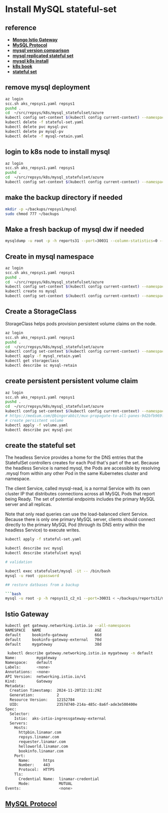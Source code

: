 # Install MySQL stateful-set

## reference

- **[Mongo Istio Gateway](https://istio.io/latest/docs/reference/config/networking/gateway/)**
- **[MySQL Protocol](https://istio.io/latest/docs/ops/configuration/traffic-management/protocol-selection/)**
- **[mysql version comparison](https://www.percona.com/blog/mysql-8-0-vs-5-7-are-the-newer-versions-more-problematic/#:~:text=What%20are%20the%20main%20differences,security%20features%2C%20and%20new%20functionalities.)**
- **[mysql replicated stateful set](https://kubernetes.io/docs/tasks/run-application/run-replicated-stateful-application/)**
- **[mysql k8s install](https://kubernetes.io/docs/tasks/run-application/run-single-instance-stateful-application/)**
- **[k8s book](https://livebook.manning.com/book/kubernetes-in-action/chapter-10/7)**
- **[stateful set](https://www.howtoforge.com/create-a-statefulset-in-kubernetes/)**

## remove mysql deployment

```bash
az login
scc.sh aks_repsys1.yaml repsys1
pushd .
cd  ~/src/repsys/k8s/mysql_statefulset/azure
kubectl config set-context $(kubectl config current-context) --namespace=mysql
kubectl delete -f stateful-set.yaml
kubectl delete pvc mysql-pvc
kubectl delete pv mysql-pv
kubectl delete -f mysql-retain.yaml
```

## login to k8s node to install mysql

```bash
az login
scc.sh aks_repsys1.yaml repsys1
pushd .
cd  ~/src/repsys/k8s/mysql_statefulset/azure
kubectl config set-context $(kubectl config current-context) --namespace=mysql
```

## make the backup directory if needed

```bash
mkdir -p ~/backups/repsys1/mysql
sudo chmod 777 ~/backups
```

## Make a fresh backup of mysql dw if needed

```bash
mysqldump -u root -p -h reports31 --port=30031 --column-statistics=0 --add-drop-table --routines --all-databases > /home/brent/backups/reports31/mysql/$(/bin/date +\%Y-\%m-\%d-\%R:\%S).sql.bak

```

## Create in mysql namespace

```bash
az login
scc.sh aks_repsys1.yaml repsys1
pushd .
cd  ~/src/repsys/k8s/mysql_statefulset/azure
kubectl config set-context $(kubectl config current-context) --namespace=mysql
kubectl create ns mysql
kubectl config set-context $(kubectl config current-context) --namespace=mysql
```

## Create a StorageClass

StorageClass helps pods provision persistent volume claims on the node.

```bash
az login
scc.sh aks_repsys1.yaml repsys1
pushd .
cd  ~/src/repsys/k8s/mysql_statefulset/azure
kubectl config set-context $(kubectl config current-context) --namespace=mysql
kubectl apply -f mysql_retain.yaml
kubectl get storageclass
kubectl describe sc mysql-retain
```

## create persistent persistent volume claim

```bash
az login
scc.sh aks_repsys1.yaml repsys1
pushd .
cd  ~/src/repsys/k8s/mysql_statefulset/azure
kubectl config set-context $(kubectl config current-context) --namespace=mysql
# https://medium.com/@bingorabbit/mux-propagate-to-all-panes-9d2bfb969f01 
# create persistent volume
kubectl apply -f volume.yaml
kubectl describe pvc mysql-pvc
```

## create the stateful set

The headless Service provides a home for the DNS entries that the StatefulSet controllers creates for each Pod that's part of the set. Because the headless Service is named mysql, the Pods are accessible by resolving <pod-name>.mysql from within any other Pod in the same Kubernetes cluster and namespace.

The client Service, called mysql-read, is a normal Service with its own cluster IP that distributes connections across all MySQL Pods that report being Ready. The set of potential endpoints includes the primary MySQL server and all replicas.

Note that only read queries can use the load-balanced client Service. Because there is only one primary MySQL server, clients should connect directly to the primary MySQL Pod (through its DNS entry within the headless Service) to execute writes.

```bash
kubectl apply -f stateful-set.yaml

kubectl describe svc mysql
kubectl describe statefulset mysql

# validation

kubectl exec statefulset/mysql -it -- /bin/bash
mysql -u root -ppassword

## restore datbases from a backup

```bash
mysql -u root -p -h repsys11_c2_n1 --port=30031 < ~/backups/reports31/mysql/2024-07-16-17:57:41.sql.bak
```

## Istio Gateway

```bash
kubectl get gateway.networking.istio.io --all-namespaces
NAMESPACE   NAME                        AGE
default     bookinfo-gateway            66d
default     bookinfo-gateway-external   70d
default     mygateway                   38d

 kubectl describe gateway.networking.istio.io mygateway -n default
Name:         mygateway
Namespace:    default
Labels:       <none>
Annotations:  <none>
API Version:  networking.istio.io/v1
Kind:         Gateway
Metadata:
  Creation Timestamp:  2024-11-20T22:11:29Z
  Generation:          2
  Resource Version:    12152784
  UID:                 2357d740-214a-485c-8a6f-ade3e500400e
Spec:
  Selector:
    Istio:  aks-istio-ingressgateway-external
  Servers:
    Hosts:
      httpbin.linamar.com
      repsys.linamar.com
      requester.linamar.com
      helloworld.linamar.com
      bookinfo.linamar.com
    Port:
      Name:      https
      Number:    443
      Protocol:  HTTPS
    Tls:
      Credential Name:  linamar-credential
      Mode:             MUTUAL
Events:                 <none>
```

## **[MySQL Protocol](https://istio.io/latest/docs/ops/configuration/traffic-management/protocol-selection/)**
